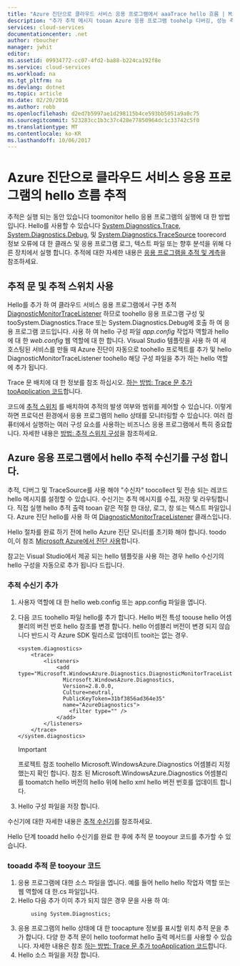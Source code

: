 ```yaml
---
title: "Azure 진단으로 클라우드 서비스 응용 프로그램에서 aaaTrace hello 흐름 | Microsoft Docs"
description: "추가 추적 메시지 tooan Azure 응용 프로그램 toohelp 디버깅, 성능 측정, 모니터링, 트래픽 분석 합니다."
services: cloud-services
documentationcenter: .net
author: rboucher
manager: jwhit
editor: 
ms.assetid: 09934772-cc07-4fd2-ba88-b224ca192f8e
ms.service: cloud-services
ms.workload: na
ms.tgt_pltfrm: na
ms.devlang: dotnet
ms.topic: article
ms.date: 02/20/2016
ms.author: robb
ms.openlocfilehash: d2ed7b5997ae1d298115b4ce593bb5051a9a0c75
ms.sourcegitcommit: 523283cc1b3c37c428e77850964dc1c33742c5f0
ms.translationtype: MT
ms.contentlocale: ko-KR
ms.lasthandoff: 10/06/2017
---
```

# <a name="trace-hello-flow-of-a-cloud-services-application-with-azure-diagnostics"></a>Azure 진단으로 클라우드 서비스 응용 프로그램의 hello 흐름 추적
추적은 실행 되는 동안 있습니다 toomonitor hello 응용 프로그램의 실행에 대 한 방법입니다. Hello를 사용할 수 있습니다 [System.Diagnostics.Trace](https://msdn.microsoft.com/library/system.diagnostics.trace.aspx), [System.Diagnostics.Debug](https://msdn.microsoft.com/library/system.diagnostics.debug.aspx), 및 [System.Diagnostics.TraceSource](https://msdn.microsoft.com/library/system.diagnostics.tracesource.aspx) toorecord 정보 오류에 대 한 클래스 및 응용 프로그램 로그, 텍스트 파일 또는 향후 분석을 위해 다른 장치에서 실행 합니다. 추적에 대한 자세한 내용은 [응용 프로그램을 추적 및 계측](https://msdn.microsoft.com/library/zs6s4h68.aspx)을 참조하세요.

## <a name="use-trace-statements-and-trace-switches"></a>추적 문 및 추적 스위치 사용
Hello를 추가 하 여 클라우드 서비스 응용 프로그램에서 구현 추적 [DiagnosticMonitorTraceListener](https://msdn.microsoft.com/library/azure/microsoft.windowsazure.diagnostics.diagnosticmonitortracelistener.aspx) 하므로 toohello 응용 프로그램 구성 및 tooSystem.Diagnostics.Trace 또는 System.Diagnostics.Debug에 호출 하 여 응용 프로그램 코드입니다. 사용 하 여 hello 구성 파일 *app.config* 작업자 역할과 hello에 대 한 *web.config* 웹 역할에 대 한 합니다. Visual Studio 템플릿을 사용 하 여 새 호스팅된 서비스를 만들 때 Azure 진단이 자동으로 toohello 프로젝트를 추가 및 hello DiagnosticMonitorTraceListener toohello 해당 구성 파일을 추가 하는 hello 역할에 추가 됩니다.

Trace 문 배치에 대 한 정보를 참조 하십시오. [하는 방법: Trace 문 추가 tooApplication 코드](https://msdn.microsoft.com/library/zd83saa2.aspx)합니다.

코드에 [추적 스위치](https://msdn.microsoft.com/library/3at424ac.aspx) 를 배치하여 추적의 발생 여부와 범위를 제어할 수 있습니다. 이렇게 하면 프로덕션 환경에서 응용 프로그램의 hello 상태를 모니터링할 수 있습니다. 여러 컴퓨터에서 실행하는 여러 구성 요소를 사용하는 비즈니스 응용 프로그램에서 특히 중요합니다. 자세한 내용은 [방법: 추적 스위치 구성](https://msdn.microsoft.com/library/t06xyy08.aspx)을 참조하세요.

## <a name="configure-hello-trace-listener-in-an-azure-application"></a>Azure 응용 프로그램에서 hello 추적 수신기를 구성 합니다.
추적, 디버그 및 TraceSource를 사용 해야 "수신자" toocollect 및 전송 되는 레코드 hello 메시지를 설정할 수 있습니다. 수신기는 추적 메시지를 수집, 저장 및 라우팅합니다. 직접 실행 hello 추적 출력 tooan 같은 적절 한 대상, 로그, 창 또는 텍스트 파일입니다. Azure 진단 hello를 사용 하 여 [DiagnosticMonitorTraceListener](https://msdn.microsoft.com/library/azure/microsoft.windowsazure.diagnostics.diagnosticmonitortracelistener.aspx) 클래스입니다.

Hello 절차를 완료 하기 전에 hello Azure 진단 모니터를 초기화 해야 합니다. toodo이,이 참조 [Microsoft Azure에서 진단 사용](cloud-services-dotnet-diagnostics.md)합니다.

참고는 Visual Studio에서 제공 되는 hello 템플릿을 사용 하는 경우 hello 수신기의 hello 구성을 자동으로 추가 됩니다 드립니다.

### <a name="add-a-trace-listener"></a>추적 수신기 추가
1. 사용자 역할에 대 한 hello web.config 또는 app.config 파일을 엽니다.
2. 다음 코드 toohello 파일 hello를 추가 합니다. Hello 버전 특성 toouse hello 어셈블리의 버전 번호 hello 참조를 변경 합니다. hello 어셈블리 버전이 변경 되지 않습니다 반드시 각 Azure SDK 릴리스로 업데이트 tooit는 없는 경우.
   
    ```
    <system.diagnostics>
        <trace>
            <listeners>
                <add type="Microsoft.WindowsAzure.Diagnostics.DiagnosticMonitorTraceListener,
                  Microsoft.WindowsAzure.Diagnostics,
                  Version=2.8.0.0,
                  Culture=neutral,
                  PublicKeyToken=31bf3856ad364e35"
                  name="AzureDiagnostics">
                    <filter type="" />
                </add>
            </listeners>
        </trace>
    </system.diagnostics>
    ```
   > [!IMPORTANT]
   > 프로젝트 참조 toohello Microsoft.WindowsAzure.Diagnostics 어셈블리 지정 했는지 확인 합니다. 참조 된 Microsoft.WindowsAzure.Diagnostics 어셈블리를 toomatch hello 버전의 hello 위에 hello xml hello 버전 번호를 업데이트 합니다.
   > 
   > 
3. Hello 구성 파일을 저장 합니다.

수신기에 대한 자세한 내용은 [추적 수신기](https://msdn.microsoft.com/library/4y5y10s7.aspx)를 참조하세요.

Hello 단계 tooadd hello 수신기를 완료 한 후에 추적 문 tooyour 코드를 추가할 수 있습니다.

### <a name="tooadd-trace-statement-tooyour-code"></a>tooadd 추적 문 tooyour 코드
1. 응용 프로그램에 대한 소스 파일을 엽니다. 예를 들어 hello <RoleName>hello 작업자 역할 또는 웹 역할에 대 한.cs 파일입니다.
2. Hello 다음 추가 이미 추가 되지 않은 경우 문을 사용 하 여:
    ```
        using System.Diagnostics;
    ```
3. 응용 프로그램의 hello 상태에 대 한 toocapture 정보를 표시할 위치 추적 문을 추가 합니다. 다양 한 추적 문이 hello tooformat hello 출력 메서드를 사용할 수 있습니다. 자세한 내용은 참조 [하는 방법: Trace 문 추가 tooApplication 코드](https://msdn.microsoft.com/library/zd83saa2.aspx)합니다.
4. Hello 소스 파일을 저장 합니다.

